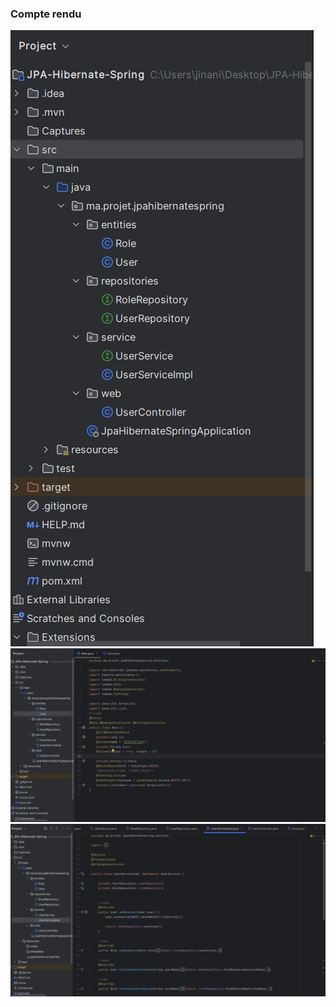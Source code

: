 <h3>Compte rendu</h3>
<img src="Captures/Capture TP2.PNG">
<img src="Captures/Capture1 TP2.PNG">
<img src="Captures/Capture3 TP2.PNG">